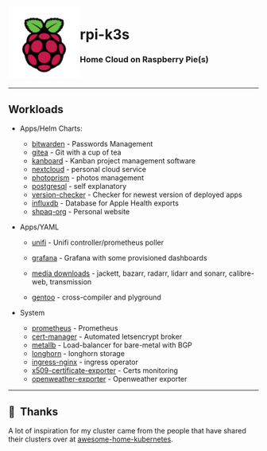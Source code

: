 <img src="assets/rpi.png" align="left" width="144px" height="144px"/>

<!--img src="https://raspbernetes.github.io/img/logo.svg" align="left" width="144px"
height="144px"/-->

# rpi-k3s

### Home Cloud on Raspberry Pie(s)

<br>
<!--START_SECTION_PROFILE_VIEWS:readme-info-->

<!--END_SECTION_PROFILE_VIEWS:readme-info-->

* * *

## Workloads

- Apps/Helm Charts:

  - [bitwarden](cluster/cluster/helm/bitwarden) - Passwords Management
  - [gitea](cluster/helm/gitea) - Git with a cup of tea
  - [kanboard](cluster/helm/kanboard) - Kanban project management software
  - [nextcloud](cluster/helm/nextcloud) - personal cloud service
  - [photoprism](cluster/helm/photoprism) - photos management
  - [postgresql](cluster/helm/postgresql) - self explanatory
  - [version-checker](cluster/helm/version-checker) - Checker for newest version of deployed apps
  - [influxdb](cluster/helm/influxdb) - Database for Apple Health exports
  - [shpaq-org](cluster/helm/shpaq) - Personal website

- Apps/YAML

  - [unifi](cluster/apps/unifi) - Unifi controller/prometheus poller

  - [grafana](cluster/apps/monitoring/grafana) - Grafana with some provisioned dashboards
  - [media downloads](cluster/apps/media) - jackett, bazarr, radarr, lidarr and sonarr, calibre-web, transmission
  - [gentoo](cluster/apps/gentoo) - cross-compiler and plyground

- System
  - [prometheus](cluster/helm/prometheus) - Prometheus
  - [cert-manager](cluster/core/cert-manager) - Automated letsencrypt broker
  - [metallb](cluster/core/networking) - Load-balancer for bare-metal with BGP
  - [longhorn](cluster/helm/longhorn) - longhorn storage
  - [ingress-nginx](cluster/helm/ingress-nginx) - ingress operator
  - [x509-certificate-exporter](cluster/helm/x509-certificate-exporter) - Certs monitoring
  - [openweather-exporter](cluster/helm/openweather) - Openweather exporter


<!--START_SECTION_LINES_OF_CODE:readme-info-->

<!--END_SECTION_LINES_OF_CODE:readme-info-->

<!--  - [event-exporter](cluster/helm/event-exporter) - exports k8s events to loki
- [cert-exporter](cluster/helm/cert-exporter) - certificates monitoring
- [node-problem-detector](cluster/helm/node-problem-detector) - Node problem detector
- [loki](cluster/helm/loki) - Logs shipper and browser
-->

* * *

## :handshake:  Thanks

A lot of inspiration for my cluster came from the people that have shared their
clusters over at [awesome-home-kubernetes].

[awesome-home-kubernetes]: https://github.com/k8s-at-home/awesome-home-kubernetes


